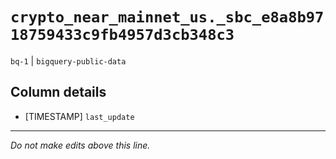 # `crypto_near_mainnet_us._sbc_e8a8b9718759433c9fb4957d3cb348c3`
`bq-1` | `bigquery-public-data`

## Column details
* [TIMESTAMP] `last_update`

-------------------------------------------------------------------------------
*Do not make edits above this line.*
